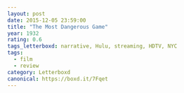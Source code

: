 ```yaml
---
layout: post 
date: 2015-12-05 23:59:00
title: "The Most Dangerous Game"
year: 1932
rating: 0.6
tags_letterboxd: narrative, Hulu, streaming, HDTV, NYC
tags:
  - film
  - review
category: Letterboxd
canonical: https://boxd.it/7Fqet
---
```

